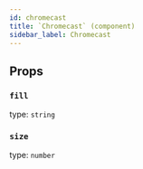 ```yaml
---
id: chromecast
title: `Chromecast` (component)
sidebar_label: Chromecast
---
```



Props
-----

### `fill`

type: `string`


### `size`

type: `number`

